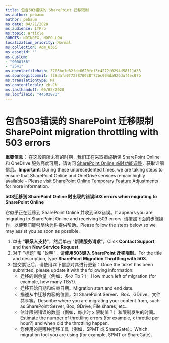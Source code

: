 ```yaml
---
title: 包含503错误的 SharePoint 迁移限制
ms.author: pebaum
author: pebaum
ms.date: 04/21/2020
ms.audience: ITPro
ms.topic: article
ROBOTS: NOINDEX, NOFOLLOW
localization_priority: Normal
ms.collection: Adm_O365
ms.assetid: ''
ms.custom:
- "9000136"
- "2541"
ms.openlocfilehash: 3705be1e82fde6620fef3c4272f0294d58f11d38
ms.sourcegitcommit: f28dafa0f727870038f72bc904da926daf4ec07b
ms.translationtype: MT
ms.contentlocale: zh-CN
ms.lasthandoff: 06/05/2020
ms.locfileid: "44582873"
---
```

# <a name="sharepoint-migration-throttling-with-503-errors"></a><span data-ttu-id="ce423-102">包含503错误的 SharePoint 迁移限制</span><span class="sxs-lookup"><span data-stu-id="ce423-102">SharePoint migration throttling with 503 errors</span></span>

<span data-ttu-id="ce423-103">**重要信息：** 在这段前所未有的时期，我们正在采取措施确保 SharePoint Online 和 OneDrive 服务高度可用，请访问 [SharePoint Online 临时功能调整](https://aka.ms/ODSPAdjustments)，获取详细信息。</span><span class="sxs-lookup"><span data-stu-id="ce423-103">**Important**: During these unprecedented times, we are taking steps to ensure that SharePoint Online and OneDrive services remain highly available – Please visit [SharePoint Online Temporary Feature Adjustments](https://aka.ms/ODSPAdjustments) for more information.</span></span>

<span data-ttu-id="ce423-104">**503迁移到 SharePoint Online 时出现的错误**</span><span class="sxs-lookup"><span data-stu-id="ce423-104">**503 errors when migrating to SharePoint Online**</span></span>

<span data-ttu-id="ce423-105">它似乎正在迁移到 SharePoint Online 并收到503错误。</span><span class="sxs-lookup"><span data-stu-id="ce423-105">It appears you are migrating to SharePoint Online and receiving 503 errors.</span></span> <span data-ttu-id="ce423-106">请按照下面的步骤操作，以便我们能够尽快为你提供帮助。</span><span class="sxs-lookup"><span data-stu-id="ce423-106">Please follow the steps below so we may assist you as soon as possible.</span></span> 

1. <span data-ttu-id="ce423-107">单击 "**联系人支持**"，然后单击 "**新建服务请求**"。</span><span class="sxs-lookup"><span data-stu-id="ce423-107">Click **Contact Support**, and then **New Service Request**.</span></span>
2. <span data-ttu-id="ce423-108">对于 "标题" 和 "说明"，请**使用503键入 SharePoint 迁移限制**。</span><span class="sxs-lookup"><span data-stu-id="ce423-108">For the title and description, type **SharePoint Migration Throttling with 503**.</span></span>
3. <span data-ttu-id="ce423-109">提交票证后，请使用以下信息对其进行更新：</span><span class="sxs-lookup"><span data-stu-id="ce423-109">Once the ticket has been submitted, please update it with the following information:</span></span>
    - <span data-ttu-id="ce423-110">迁移的剩余量（例如，多少 Tb？）。</span><span class="sxs-lookup"><span data-stu-id="ce423-110">How much left of migration (for example, how many TBs?).</span></span>
    - <span data-ttu-id="ce423-111">迁移开始日期和结束日期。</span><span class="sxs-lookup"><span data-stu-id="ce423-111">Migration start and end date.</span></span>
    - <span data-ttu-id="ce423-112">描述从中迁移内容的位置，如 SharePoint Server、Box、GDrive、文件共享等。</span><span class="sxs-lookup"><span data-stu-id="ce423-112">Describe where you are migrating your content from, such as SharePoint Server, Box, GDrive, File shares, etc..</span></span>
    - <span data-ttu-id="ce423-113">估计限制错误的数量（例如，每小时 x 限制值？）和限制发生的时间。</span><span class="sxs-lookup"><span data-stu-id="ce423-113">Estimate the number of throttling errors (for example, x throttle per hour?) and when did the throttling happen.</span></span>
    - <span data-ttu-id="ce423-114">您使用的是哪种迁移工具（例如，SPMT 或 ShareGate）。</span><span class="sxs-lookup"><span data-stu-id="ce423-114">Which migration tool you are using (for example, SPMT or ShareGate).</span></span>


